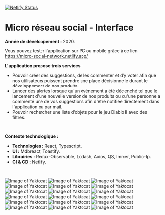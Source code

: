 [![Netlify Status](https://api.netlify.com/api/v1/badges/5687a48f-a72b-4a05-8071-fca20cb66902/deploy-status)](https://app.netlify.com/sites/diablo-2-enriched-documentation/deploys)

# Micro réseau social - Interface
**Année de développement :** 2020.</br>

Vous pouvez tester l'application sur PC ou mobile grâce à ce lien https://micro-social-network.netlify.app/
</br>

__L'application propose trois services :__
- Pouvoir créer des suggestions, de les commenter et d'y voter afin que nos utilisateurs puissent prendre une place décisionnelle durant le développement de nos produits.
- Lancer des alertes lorsque qu'un événement a été déclenché tel que le lancement d'une nouvelle version de nos produits ou qu'une personne a commenté une de vos suggestions afin d'être notifiée directement dans l'application ou par mail.
- Pouvoir rechercher une liste d’objets pour le jeu Diablo II avec des filtres.
</br>

__Contexte technologique :__
- __Technologies :__ React, Typescript.
- __UI :__ Mdbreact, Toastify.
- __Librairies :__ Redux-Observable, Lodash, Axios, QS, Immer, Public-Ip.
- __CI & CD :__ Netlify.
</br>

![Image of Yaktocat](https://imgur.com/0qA66wz.png)
![Image of Yaktocat](https://imgur.com/tpPXX4P.png)
![Image of Yaktocat](https://imgur.com/saQ8mag.png)
![Image of Yaktocat](https://imgur.com/REP8ljs.png)
![Image of Yaktocat](https://imgur.com/88CS50D.png)
![Image of Yaktocat](https://imgur.com/xSGUc6w.png)
![Image of Yaktocat](https://imgur.com/wigubhI.png)
![Image of Yaktocat](https://imgur.com/tjcBvy4.png)
![Image of Yaktocat](https://imgur.com/nyjwgAF.png)
![Image of Yaktocat](https://imgur.com/OdasLS4.png)
![Image of Yaktocat](https://imgur.com/6xIDc51.png)
![Image of Yaktocat](https://imgur.com/RS6LIZP.png)
![Image of Yaktocat](https://imgur.com/BE4KDZI.png)
![Image of Yaktocat](https://imgur.com/D79YeZs.png)
![Image of Yaktocat](https://imgur.com/Vb7z4oE.png)
![Image of Yaktocat](https://imgur.com/V6KM3Gq.png)
![Image of Yaktocat](https://imgur.com/eAGkKb1.png)
![Image of Yaktocat](https://imgur.com/Q7zQnzJ.png)
